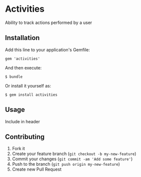 # Activities

Ability to track actions performed by a user

## Installation

Add this line to your application's Gemfile:

    gem 'activities'

And then execute:

    $ bundle

Or install it yourself as:

    $ gem install activities

## Usage

Include in header

## Contributing

1. Fork it
2. Create your feature branch (`git checkout -b my-new-feature`)
3. Commit your changes (`git commit -am 'Add some feature'`)
4. Push to the branch (`git push origin my-new-feature`)
5. Create new Pull Request
